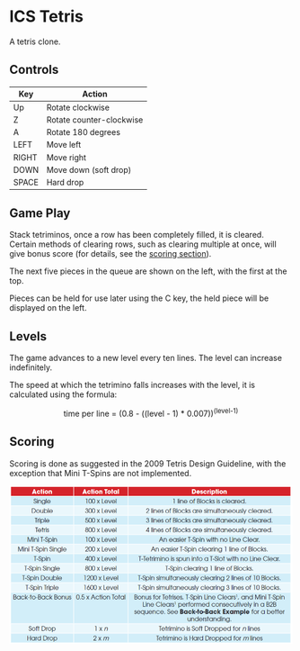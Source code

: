 # ICS Tetris

A tetris clone.

## Controls
| Key   | Action                   |
| ----- | ------------------------ |
| Up    | Rotate clockwise         |
| Z     | Rotate counter-clockwise |
| A     | Rotate 180 degrees       |
| LEFT  | Move left                |
| RIGHT | Move right               |
| DOWN  | Move down (soft drop)    |
| SPACE | Hard drop                |

## Game Play
Stack tetriminos, once a row has been completely filled, it is cleared. Certain methods of clearing rows, such as clearing multiple at once, will give bonus score (for details, see the [scoring section](#scoring)).

The next five pieces in the queue are shown on the left, with the first at the top.

Pieces can be held for use later using the C key, the held piece will be displayed on the left.

## Levels
The game advances to a new level every ten lines. The level can increase indefinitely.

The speed at which the tetrimino falls increases with the level, it is calculated using the formula:

<p style="text-align:center">time per line = (0.8 - ((level - 1) * 0.007))<sup>(level-1)</sup></p>

## Scoring
Scoring is done as suggested in the 2009 Tetris Design Guideline, with the exception that Mini T-Spins are not implemented.

![Scoring Table](./assets/Scoring.png)